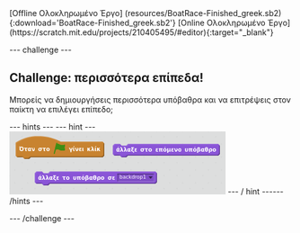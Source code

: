 <div class="p-hero-buttons">
 [Offline Ολοκληρωμένο Έργο] (resources/BoatRace-Finished_greek.sb2){:download='BoatRace-Finished_greek.sb2'} [Online Ολοκληρωμένο Έργο] (https://scratch.mit.edu/projects/210405495/#editor){:target="_blank"}
</div>

--- challenge ---

## Challenge: περισσότερα επίπεδα!

Μπορείς να δημιουργήσεις περισσότερα υπόβαθρα και να επιτρέψεις στον παίκτη να επιλέγει επίπεδο;

--- hints ---
 --- hint --- ![screenshot](images/boat-levels-blocks.png) --- / hint ------ /hints ---

--- /challenge ---